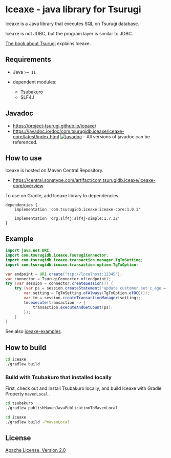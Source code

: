 # Iceaxe - java library for Tsurugi

Iceaxe is a Java library that executes SQL on Tsurugi database.

Iceaxe is not JDBC, but the program layer is similar to JDBC.

[The book about Tsurugi](https://info.nikkeibp.co.jp/media/LIN/atcl/books/091300039/) explains Iceaxe.

## Requirements

* Java `>= 11`

* dependent modules:
  * [Tsubakuro](https://github.com/project-tsurugi/tsubakuro)
  * SLF4J

## Javadoc

* https://project-tsurugi.github.io/iceaxe/
* https://javadoc.io/doc/com.tsurugidb.iceaxe/iceaxe-core/latest/index.html [![javadoc](https://javadoc.io/badge2/com.tsurugidb.iceaxe/iceaxe-core/javadoc.svg)](https://javadoc.io/doc/com.tsurugidb.iceaxe/iceaxe-core) - All versions of javadoc can be referenced.

## How to use

Iceaxe is hosted on Maven Central Repository.

* https://central.sonatype.com/artifact/com.tsurugidb.iceaxe/iceaxe-core/overview

To use on Gradle, add Iceaxe library to dependencies.

```
dependencies {
    implementation 'com.tsurugidb.iceaxe:iceaxe-core:1.0.1'

    implementation 'org.slf4j:slf4j-simple:1.7.32'
}
```

## Example

```java
import java.net.URI;
import com.tsurugidb.iceaxe.TsurugiConnector;
import com.tsurugidb.iceaxe.transaction.manager.TgTmSetting;
import com.tsurugidb.iceaxe.transaction.option.TgTxOption;

var endpoint = URI.create("tcp://localhost:12345");
var connector = TsurugiConnector.of(endpoint);
try (var session = connector.createSession()) {
    try (var ps = session.createStatement("update customer set c_age = c_age + 1")) {
        var setting = TgTmSetting.ofAlways(TgTxOption.ofOCC());
        var tm = session.createTransactionManager(setting);
        tm.execute(transaction -> {
            transaction.executeAndGetCount(ps);
        });
    }
}
```

See also [iceaxe-examples](modules/iceaxe-examples/src/main/java/com/tsurugidb/iceaxe/example).

## How to build

```bash
cd iceaxe
./gradlew build
```

### Build with Tsubakuro that installed locally

First, check out and install Tsubakuro locally, and build Iceaxe with Gradle Property `mavenLocal` .

```bash
cd tsubakuro
./gradlew publishMavenJavaPublicationToMavenLocal

cd iceaxe
./gradlew build -PmavenLocal
```

## License

[Apache License, Version 2.0](http://www.apache.org/licenses/LICENSE-2.0)